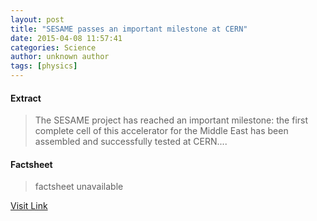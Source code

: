 ```yaml
---
layout: post
title: "SESAME passes an important milestone at CERN"
date: 2015-04-08 11:57:41
categories: Science
author: unknown author
tags: [physics]
---
```



#### Extract
>The SESAME project has reached an important milestone: the first complete cell of this accelerator for the Middle East has been assembled and successfully tested at CERN....

#### Factsheet
>factsheet unavailable

[Visit Link](http://phys.org/news347698652.html)


